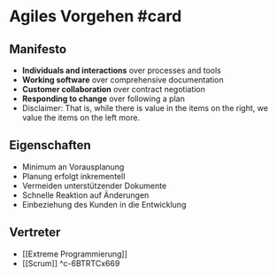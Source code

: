 # Agiles Vorgehen #card
## Manifesto
- **Individuals and interactions** over processes and tools 
- **Working software** over comprehensive documentation 
- **Customer collaboration** over contract negotiation 
- **Responding to change** over following a plan
- Disclaimer: That is, while there is value in the items on the right, we value the items on the left more.
## Eigenschaften
- Minimum an Vorausplanung
- Planung erfolgt inkrementell
- Vermeiden unterstützender Dokumente
- Schnelle Reaktion auf Änderungen
- Einbeziehung des Kunden in die Entwicklung
## Vertreter
- [[Extreme Programmierung]]
- [[Scrum]]
^c-6BTRTCx669
